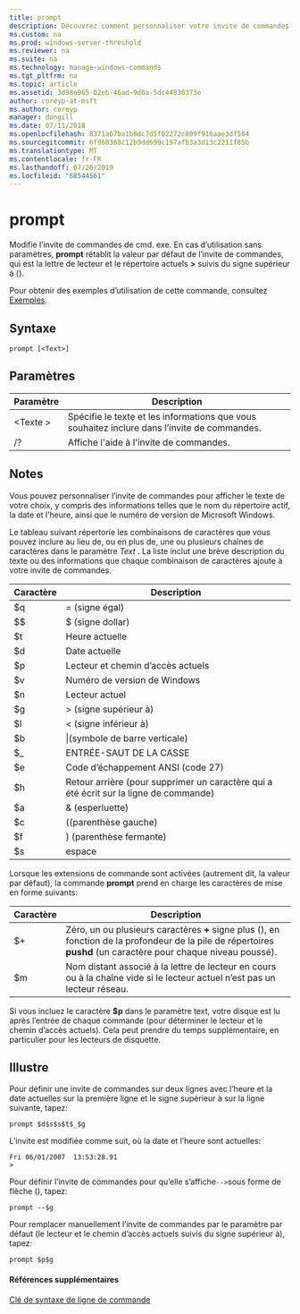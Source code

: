 ```yaml
---
title: prompt
description: Découvrez comment personnaliser votre invite de commandes.
ms.custom: na
ms.prod: windows-server-threshold
ms.reviewer: na
ms.suite: na
ms.technology: manage-windows-commands
ms.tgt_pltfrm: na
ms.topic: article
ms.assetid: 3d98e965-02eb-46ad-9d0a-5dc44830373e
author: coreyp-at-msft
ms.author: coreyp
manager: dongill
ms.date: 07/11/2018
ms.openlocfilehash: 8371a67ba1b8dc7d5f02272c809f916aae3df584
ms.sourcegitcommit: 6f968368c12b9dd699c197afb3a3d13c2211f85b
ms.translationtype: MT
ms.contentlocale: fr-FR
ms.lasthandoff: 07/26/2019
ms.locfileid: "68544561"
---
```

# <a name="prompt"></a>prompt



Modifie l’invite de commandes de cmd. exe. En cas d’utilisation sans paramètres, **prompt** rétablit la valeur par défaut de l’invite de commandes, qui est la lettre de lecteur et le répertoire actuels **>** suivis du signe supérieur à ().

Pour obtenir des exemples d’utilisation de cette commande, consultez [Exemples](#BKMK_examples).

## <a name="syntax"></a>Syntaxe

```
prompt [<Text>]
```

## <a name="parameters"></a>Paramètres

|Paramètre|Description|
|---------|-----------|
|\<Texte >|Spécifie le texte et les informations que vous souhaitez inclure dans l’invite de commandes.|
|/?|Affiche l'aide à l'invite de commandes.|

## <a name="remarks"></a>Notes

Vous pouvez personnaliser l’invite de commandes pour afficher le texte de votre choix, y compris des informations telles que le nom du répertoire actif, la date et l’heure, ainsi que le numéro de version de Microsoft Windows.

Le tableau suivant répertorie les combinaisons de caractères que vous pouvez inclure au lieu de, ou en plus de, une ou plusieurs chaînes de caractères dans le paramètre *Text* . La liste inclut une brève description du texte ou des informations que chaque combinaison de caractères ajoute à votre invite de commandes.  

| Caractère |                                 Description                                 |
|-----------|-----------------------------------------------------------------------------|
|    $q     |                               = (signe égal)                                |
|    $$     |                               $ (signe dollar)                               |
|    $t     |                                Heure actuelle                                 |
|    $d     |                                Date actuelle                                 |
|    $p     |                           Lecteur et chemin d’accès actuels                            |
|    $v     |                           Numéro de version de Windows                            |
|    $n     |                                Lecteur actuel                                |
|    $g     |                            > (signe supérieur à)                            |
|    $l     |                             < (signe inférieur à)                              |
|    $b     |                              \|(symbole de barre verticale)                               |
|    $_     |                               ENTRÉE-SAUT DE LA CASSE                                |
|    $e     |                         Code d’échappement ANSI (code 27)                          |
|    $h     | Retour arrière (pour supprimer un caractère qui a été écrit sur la ligne de commande) |
|    $a     |                                & (esperluette)                                |
|    $c     |                            ((parenthèse gauche)                             |
|    $f     |                            ) (parenthèse fermante)                            |
|    $s     |                                    espace                                    |

Lorsque les extensions de commande sont activées (autrement dit, la valeur par défaut), la commande **prompt** prend en charge les caractères de mise en forme suivants:  

|Caractère|Description|
|---------|-----------|
|$+|Zéro, un ou plusieurs caractères **+** signe plus (), en fonction de la profondeur de la pile de répertoires **pushd** (un caractère pour chaque niveau poussé).|
|$m|Nom distant associé à la lettre de lecteur en cours ou à la chaîne vide si le lecteur actuel n’est pas un lecteur réseau.|

Si vous incluez le caractère **$p** dans le paramètre text, votre disque est lu après l’entrée de chaque commande (pour déterminer le lecteur et le chemin d’accès actuels). Cela peut prendre du temps supplémentaire, en particulier pour les lecteurs de disquette.

## <a name="BKMK_examples"></a>Illustre

Pour définir une invite de commandes sur deux lignes avec l’heure et la date actuelles sur la première ligne et le signe supérieur à sur la ligne suivante, tapez:
```
prompt $d$s$s$t$_$g 
```
L’invite est modifiée comme suit, où la date et l’heure sont actuelles:
```
Fri 06/01/2007  13:53:28.91
>
```
Pour définir l’invite de commandes pour qu’elle s’affiche`-->`sous forme de flèche (), tapez:
```
prompt --$g
```
Pour remplacer manuellement l’invite de commandes par le paramètre par défaut (le lecteur et le chemin d’accès actuels suivis du signe supérieur à), tapez:
```
prompt $p$g
```

#### <a name="additional-references"></a>Références supplémentaires

[Clé de syntaxe de ligne de commande](command-line-syntax-key.md)
